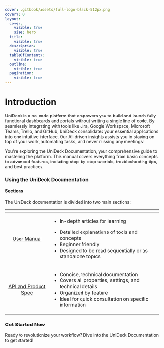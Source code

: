 ```yaml
---
cover: .gitbook/assets/full-logo-black-512px.png
coverY: 0
layout:
  cover:
    visible: true
    size: hero
  title:
    visible: true
  description:
    visible: true
  tableOfContents:
    visible: true
  outline:
    visible: true
  pagination:
    visible: true
---
```


# Introduction

UniDeck is a no-code platform that empowers you to build and launch fully functional dashboards and portals without writing a single line of code. By seamlessly integrating with tools like Jira, Google Workspace, Microsoft Teams, Trello, and GitHub, UniDeck consolidates your essential applications into one intuitive interface. Our AI-driven insights assists you in staying on top of your work, automating tasks, and never missing any meetings!

You're exploring the UniDeck Documentation, your comprehensive guide to mastering the platform. This manual covers everything from basic concepts to advanced features, including step-by-step tutorials, troubleshooting tips, and best practices.

### Using the UniDeck Documentation

#### Sections

The UniDeck documentation is divided into two main sections:

<table data-card-size="large" data-view="cards"><thead><tr><th align="center"></th><th></th></tr></thead><tbody><tr><td align="center"><a href="user-manual/getting-started-with-unideck/">User Manual</a></td><td><ul><li>In-depth articles for learning</li></ul><ul><li>Detailed explanations of tools and concepts</li><li>Beginner friendly</li><li>Designed to be read sequentially or as standalone topics</li></ul></td></tr><tr><td align="center"><a href="reference-and-spec/core-features/">API and Product Spec</a></td><td><ul><li>Concise, technical documentation</li><li>Covers all properties, settings, and technical details</li><li>Organized by feature </li><li>Ideal for quick consultation on specific information</li></ul></td></tr></tbody></table>

### Get Started Now

Ready to revolutionize your workflow? Dive into the UniDeck Documentation to get started!
